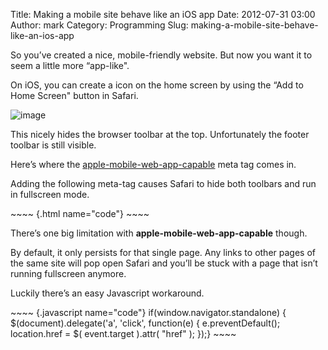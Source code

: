 Title: Making a mobile site behave like an iOS app
Date: 2012-07-31 03:00
Author: mark
Category: Programming
Slug: making-a-mobile-site-behave-like-an-ios-app

So you’ve created a nice, mobile-friendly website. But now you want it
to seem a little more “app-like".

On iOS, you can create a icon on the home screen by using the “Add to
Home Screen" button in Safari.

![image][]

This nicely hides the browser toolbar at the top. Unfortunately the
footer toolbar is still visible.

Here’s where the [apple-mobile-web-app-capable][] meta tag comes in.

Adding the following meta-tag causes Safari to hide both toolbars and
run in fullscreen mode.

<p>
~~~~ {.html name="code"}
<meta name="apple-mobile-web-app-capable" content="yes">
~~~~

</p>

There’s one big limitation with **apple-mobile-web-app-capable** though.

By default, it only persists for that single page. Any links to other
pages of the same site will pop open Safari and you’ll be stuck with a
page that isn’t running fullscreen anymore.

Luckily there’s an easy Javascript workaround.

<p>
~~~~ {.javascript name="code"}
if(window.navigator.standalone) {    $(document).delegate('a', 'click', function(e) {        e.preventDefault();        location.href = $( event.target ).attr( "href" );      });}
~~~~

</p>

  [image]: http://i.imgur.com/TIaPR.png
  [apple-mobile-web-app-capable]: http://developer.apple.com/library/safari/#documentation/appleapplications/reference/SafariHTMLRef/Articles/MetaTags.html
